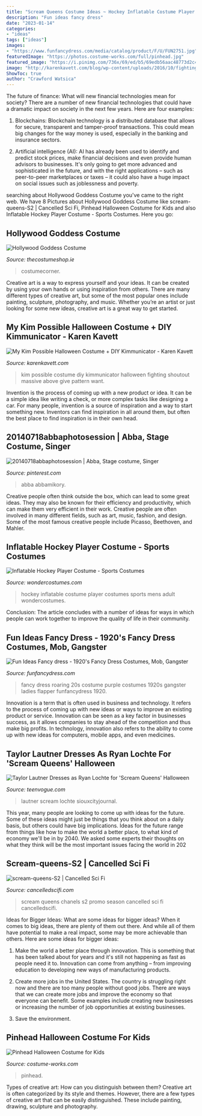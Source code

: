 ```yaml
---
title: "Scream Queens Costume Ideas ~ Hockey Inflatable Costume Player Costumes Sports Mens Adult Wondercostumes"
description: "Fun ideas fancy dress"
date: "2023-01-14"
categories:
- "ideas"
tags: ["ideas"]
images:
- "https://www.funfancydress.com/media/catalog/product/F/U/FUN2751.jpg"
featuredImage: "https://photos.costume-works.com/full/pinhead.jpg"
featured_image: "https://i.pinimg.com/736x/69/ed/b5/69edb56aac48773d2c4e454fdfc4a060.jpg"
image: "http://karenkavett.com/blog/wp-content/uploads/2016/10/fighting.jpg"
ShowToc: true
author: "Crawford Watsica"
---
```



The future of finance: What will new financial technologies mean for society?
There are a number of new financial technologies that could have a dramatic impact on society in the next few years. Here are four examples:
1. Blockchains: Blockchain technology is a distributed database that allows for secure, transparent and tamper-proof transactions. This could mean big changes for the way money is used, especially in the banking and insurance sectors.

2. Artificial intelligence (AI): AI has already been used to identify and predict stock prices, make financial decisions and even provide human advisors to businesses. It's only going to get more advanced and sophisticated in the future, and with the right applications – such as peer-to-peer marketplaces or taxes – it could also have a huge impact on social issues such as joblessness and poverty.


	

		
searching about Hollywood Goddess Costume you've came to the right web. We have 8 Pictures about Hollywood Goddess Costume like scream-queens-S2 | Cancelled Sci Fi, Pinhead Halloween Costume for Kids and also Inflatable Hockey Player Costume - Sports Costumes. Here you go:
		
    
## Hollywood Goddess Costume

<img loading=lazy src="https://www.thecostumeshop.ie/images/detailed/28/80003-hollywood-goddess_1.jpg" onerror="this.onerror=null;this.src='https://tse3.mm.bing.net/th?id=OIP.EcX_caNnAB5-eYRBEvcPeAHaLH&amp;pid=15.1';" alt="Hollywood Goddess Costume">

_Source: thecostumeshop.ie_

>costumecorner. 

	

Creative art is a way to express yourself and your ideas. It can be created by using your own hands or using inspiration from others. There are many different types of creative art, but some of the most popular ones include painting, sculpture, photography, and music. Whether you’re an artist or just looking for some new ideas, creative art is a great way to get started.

    
## My Kim Possible Halloween Costume + DIY Kimmunicator - Karen Kavett

<img loading=lazy src="http://karenkavett.com/blog/wp-content/uploads/2016/10/fighting.jpg" onerror="this.onerror=null;this.src='https://tse2.mm.bing.net/th?id=OIP.H_-M05BncuhEd5iEfjMi6AHaLH&amp;pid=15.1';" alt="My Kim Possible Halloween Costume + DIY Kimmunicator - Karen Kavett">

_Source: karenkavett.com_

>kim possible costume diy kimmunicator halloween fighting shoutout massive above give pattern want. 

	

Invention is the process of coming up with a new product or idea. It can be a simple idea like writing a check, or more complex tasks like designing a car. For many people, invention is a source of inspiration and a way to start something new. Inventors can find inspiration in all around them, but often the best place to find inspiration is in their own head.

    
## 20140718abbaphotosession | Abba, Stage Costume, Singer

<img loading=lazy src="https://i.pinimg.com/736x/69/ed/b5/69edb56aac48773d2c4e454fdfc4a060.jpg" onerror="this.onerror=null;this.src='https://tse4.mm.bing.net/th?id=OIP.QaxI4LTXUUrV6kCqXgzPnAHaEh&amp;pid=15.1';" alt="20140718abbaphotosession | Abba, Stage costume, Singer">

_Source: pinterest.com_

>abba abbamikory. 

	

Creative people often think outside the box, which can lead to some great ideas. They may also be known for their efficiency and productivity, which can make them very efficient in their work. Creative people are often involved in many different fields, such as art, music, fashion, and design. Some of the most famous creative people include Picasso, Beethoven, and Mahler.

    
## Inflatable Hockey Player Costume - Sports Costumes

<img loading=lazy src="https://img.wondercostumes.com/products/16-3/inflatable-hockey-player-costume.jpg" onerror="this.onerror=null;this.src='https://tse3.mm.bing.net/th?id=OIP.hKwB7hwAnURHsj32a1oygQHaKX&amp;pid=15.1';" alt="Inflatable Hockey Player Costume - Sports Costumes">

_Source: wondercostumes.com_

>hockey inflatable costume player costumes sports mens adult wondercostumes. 

	

Conclusion:
The article concludes with a number of ideas for ways in which people can work together to improve the quality of life in their community.

    
## Fun Ideas Fancy Dress - 1920&#039;s Fancy Dress Costumes, Mob, Gangster

<img loading=lazy src="https://www.funfancydress.com/media/catalog/product/F/U/FUN2751.jpg" onerror="this.onerror=null;this.src='https://tse2.mm.bing.net/th?id=OIP.zbQB5q_oSqf-HYXU1fMtngHaNc&amp;pid=15.1';" alt="Fun Ideas Fancy dress - 1920&#039;s Fancy Dress Costumes, Mob, Gangster">

_Source: funfancydress.com_

>fancy dress roaring 20s costume purple costumes 1920s gangster ladies flapper funfancydress 1920. 

	

Innovation is a term that is often used in business and technology. It refers to the process of coming up with new ideas or ways to improve an existing product or service. Innovation can be seen as a key factor in businesses success, as it allows companies to stay ahead of the competition and thus make big profits. In technology, innovation also refers to the ability to come up with new ideas for computers, mobile apps, and even medicines.

    
## Taylor Lautner Dresses As Ryan Lochte For &#039;Scream Queens&#039; Halloween

<img loading=lazy src="https://assets.teenvogue.com/photos/57fe4bfbe4e6bf7108615f17/master/w_1024%2Cc_limit/sq-s2_ep204d6-halloweenblues-scn27pt1_0142_hires2.jpg" onerror="this.onerror=null;this.src='https://tse4.mm.bing.net/th?id=OIP.TNa5wsAvB3hsAVW1lubL2gHaKI&amp;pid=15.1';" alt="Taylor Lautner Dresses as Ryan Lochte for &#039;Scream Queens&#039; Halloween">

_Source: teenvogue.com_

>lautner scream lochte siouxcityjournal. 

	

This year, many people are looking to come up with ideas for the future. Some of these ideas might just be things that you think about on a daily basis, but others could have big implications. Ideas for the future range from things like how to make the world a better place, to what kind of economy we'll be in by 2040. We asked some experts their thoughts on what they think will be the most important issues facing the world in 202
    
## Scream-queens-S2 | Cancelled Sci Fi

<img loading=lazy src="http://www.cancelledscifi.com/wp-content/uploads/2017/03/scream-queens-S2.jpg" onerror="this.onerror=null;this.src='https://tse4.mm.bing.net/th?id=OIP.DIVruC2K8AgsOInjU4kyNAHaEK&amp;pid=15.1';" alt="scream-queens-S2 | Cancelled Sci Fi">

_Source: cancelledscifi.com_

>scream queens chanels s2 promo season cancelled sci fi cancelledscifi. 

	

Ideas for Bigger Ideas: What are some ideas for bigger ideas?
When it comes to big ideas, there are plenty of them out there. And while all of them have potential to make a real impact, some may be more achievable than others. Here are some ideas for bigger ideas:
1. Make the world a better place through innovation. This is something that has been talked about for years and it's still not happening as fast as people need it to. Innovation can come from anything – from improving education to developing new ways of manufacturing products.

2. Create more jobs in the United States. The country is struggling right now and there are too many people without good jobs. There are ways that we can create more jobs and improve the economy so that everyone can benefit. Some examples include creating new businesses or increasing the number of job opportunities at existing businesses.

3. Save the environment.

    
## Pinhead Halloween Costume For Kids

<img loading=lazy src="https://photos.costume-works.com/full/pinhead.jpg" onerror="this.onerror=null;this.src='https://tse1.mm.bing.net/th?id=OIP.Q5M8gk7-24u8sTt5-BM09wHaKa&amp;pid=15.1';" alt="Pinhead Halloween Costume for Kids">

_Source: costume-works.com_

>pinhead. 

	

Types of creative art: How can you distinguish between them?
Creative art is often categorized by its style and themes. However, there are a few types of creative art that can be easily distinguished. These include painting, drawing, sculpture and photography.

